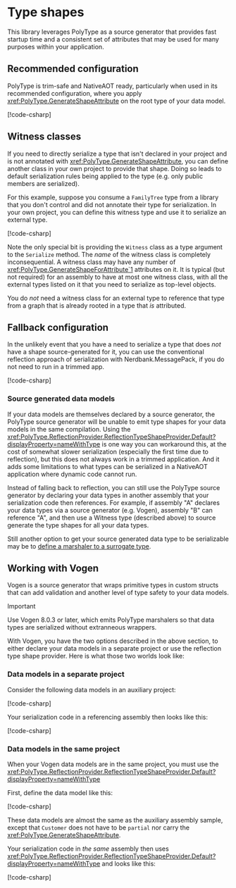 # Type shapes

This library leverages PolyType as a source generator that provides fast startup time and a consistent set of attributes that may be used for many purposes within your application.

## Recommended configuration

PolyType is trim-safe and NativeAOT ready, particularly when used in its recommended configuration, where you apply <xref:PolyType.GenerateShapeAttribute> on the root type of your data model.

[!code-csharp[](../../samples/cs/TypeShapePatterns.cs#NaturallyAttributed)]

## Witness classes

If you need to directly serialize a type that isn't declared in your project and is not annotated with <xref:PolyType.GenerateShapeAttribute>, you can define another class in your own project to provide that shape.
Doing so leads to default serialization rules being applied to the type (e.g. only public members are serialized).

For this example, suppose you consume a `FamilyTree` type from a library that you don't control and did not annotate their type for serialization.
In your own project, you can define this witness type and use it to serialize an external type.

[!code-csharp[](../../samples/cs/TypeShapePatterns.cs#Witness)]

Note the only special bit is providing the `Witness` class as a type argument to the `Serialize` method.
The _name_ of the witness class is completely inconsequential.
A witness class may have any number of <xref:PolyType.GenerateShapeForAttribute`1> attributes on it.
It is typical (but not required) for an assembly to have at most one witness class, with all the external types listed on it that you need to serialize as top-level objects.

You do _not_ need a witness class for an external type to reference that type from a graph that is already rooted in a type that _is_ attributed.

## Fallback configuration

In the unlikely event that you have a need to serialize a type that does _not_ have a shape source-generated for it, you can use the conventional reflection approach of serialization with Nerdbank.MessagePack, if you do not need to run in a trimmed app.

[!code-csharp[](../../samples/cs/TypeShapePatterns.cs#SerializeUnshapedType)]

### Source generated data models

If your data models are themselves declared by a source generator, the PolyType source generator will be unable to emit type shapes for your data models in the same compilation.
Using the <xref:PolyType.ReflectionProvider.ReflectionTypeShapeProvider.Default?displayProperty=nameWithType> is one way you can workaround this, at the cost of somewhat slower serialization (especially the first time due to reflection), but this does not always work in a trimmed application.
And it adds some limitations to what types can be serialized in a NativeAOT application where dynamic code cannot run.

Instead of falling back to reflection, you can still use the PolyType source generator by declaring your data types in another assembly that your serialization code then references.
For example, if assembly "A" declares your data types via a source generator (e.g. Vogen), assembly "B" can reference "A", and then use a Witness type (described above) to source generate the type shapes for all your data types.

Still another option to get your source generated data type to be serializable may be to [define a marshaler to a surrogate type](./surrogate-types.md).

## Working with Vogen

Vogen is a source generator that wraps primitive types in custom structs that can add validation and another level of type safety to your data models.

> [!IMPORTANT]
> Use Vogen 8.0.3 or later, which emits PolyType marshalers so that data types are serialized without extranneous wrappers.

With Vogen, you have the two options described in the above section, to either declare your data models in a separate project or use the reflection type shape provider.
Here is what those two worlds look like:

### Data models in a separate project

Consider the following data models in an auxiliary project:

[!code-csharp[](../../samples/VogenDataTypes/Customer.cs)]

Your serialization code in a referencing assembly then looks like this:

[!code-csharp[](../../samples/cs/ConsumeVogenWithAssemblyIsolation.cs#Sample)]

### Data models in the same project

When your Vogen data models are in the same project, you must use the <xref:PolyType.ReflectionProvider.ReflectionTypeShapeProvider.Default?displayProperty=nameWithType>

First, define the data model like this:

[!code-csharp[](../../samples/cs/ConsumeVogenWithReflectionProvider.cs#DataTypes)]

These data models are almost the same as the auxiliary assembly sample, except that `Customer` does not have to be `partial` nor carry the <xref:PolyType.GenerateShapeAttribute>.

Your serialization code in *the same* assembly then uses <xref:PolyType.ReflectionProvider.ReflectionTypeShapeProvider.Default?displayProperty=nameWithType> and looks like this:

[!code-csharp[](../../samples/cs/ConsumeVogenWithReflectionProvider.cs#SerializeVogen)]
